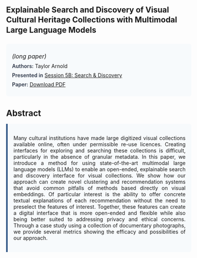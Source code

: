 
<style>    
    h2 {
        margin-top: 0;
        margin-bottom: 1.5rem;
        line-height: 1.3;
    }
    
    h3 {
        margin-top: 2rem;
        margin-bottom: 1rem;
        font-size: 1.4rem;
        font-weight:bold;
    }
    
    .metadata {
        background-color: #f7fafc;
        padding: 1rem;
        border-radius: 6px;
        margin-bottom: 2rem;
    }
    
    .metadata p {
        margin: 0.5rem 0;
    }
    
    .abstract {
        text-align: justify;
        padding: 1rem;
        background-color: #f7fafc;
        border-left: 4px solid #2c5282;
        border-radius: 0 6px 6px 0;
    }
    
    strong {
        color: #2d3748;
        font-weight: 600;
    }
</style>
<main role="main">
<h2>Explainable Search and Discovery of Visual Cultural Heritage Collections with Multimodal Large Language Models</h2>

<section class="metadata">
<p style='font-size:1rem'><i>(long paper)</i></p>
<p><strong>Authors:</strong> Taylor Arnold</p>
<p><strong>Presented in</strong> <a href="/programme/#session5">Session 5B: Search & Discovery</a></p>
<p><strong>Paper:</strong> <a href="https://ceur-ws.org/Vol-3558/paper1.pdf">Download PDF</a></p>
</section>

<section>
<h3>Abstract</h3>
<div class="abstract">
<p>Many cultural institutions have made large digitized visual collections available online, often under permissible re-use licences. Creating interfaces for exploring and searching these collections is difficult, particularly in the absence of granular metadata. In this paper, we introduce a method for using state-of-the-art multimodal large language models (LLMs) to enable an open-ended, explainable search and discovery interface for visual collections. We show how our approach can create novel clustering and recommendation systems that avoid common pitfalls of methods based directly on visual embeddings. Of particular interest is the ability to offer concrete textual explanations of each recommendation without the need to preselect the features of interest. Together, these features can create a digital interface that is more open-ended and flexible while also being better suited to addressing privacy and ethical concerns. Through a case   study using a collection of documentary photographs, we provide several metrics showing the efficacy and possibilities of our approach.</p>
</div>
</section>
</main>